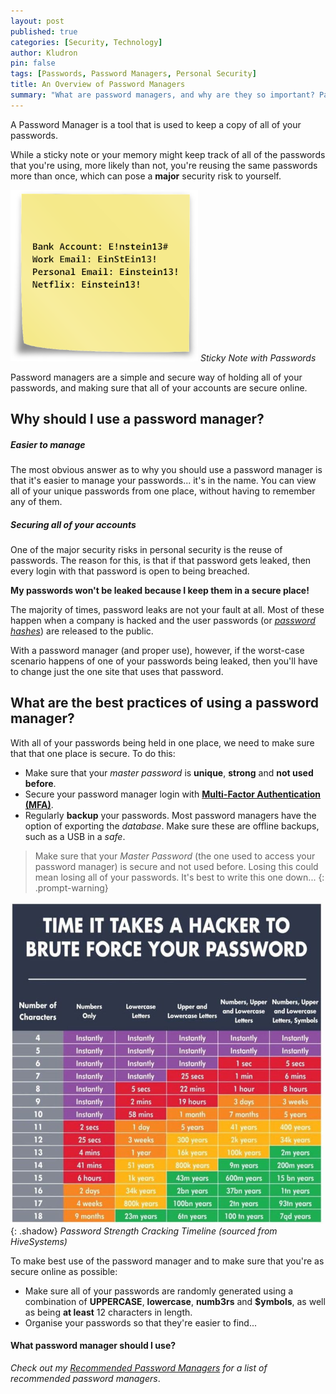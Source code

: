 ```yaml
---
layout: post
published: true
categories: [Security, Technology]
author: Kludron
pin: false
tags: [Passwords, Password Managers, Personal Security]
title: An Overview of Password Managers
summary: "What are password managers, and why are they so important? Password Managers have become more and more popular lately, but how do they work? Are they more of an inconvenience?"
---
```


A Password Manager is a tool that is used to keep a copy of all of your passwords.

While a sticky note or your memory might keep track of all of the passwords that you're using, more likely than not, you're reusing the same
passwords more than once, which can pose a **major** security risk to yourself. 

![Sticky-note passwords](/assets/img/sticky-note-password.png)
_Sticky Note with Passwords_

Password managers are a simple and secure way of holding all of your passwords, and making sure that all of your accounts are secure online.

## Why should I use a password manager?

##### Easier to manage

The most obvious answer as to why you should use a password manager is that it's easier to manage your passwords... it's in the name. You can view
all of your unique passwords from one place, without having to remember any of them.

##### Securing all of your accounts

One of the major security risks in personal security is the reuse of passwords. The reason for this, is that if that password gets leaked, then every
login with that password is open to being breached.

**My passwords won't be leaked because I keep them in a secure place!**

The majority of times, password leaks are not your fault at all. Most of these happen when a company is hacked and the user passwords 
(or [*password hashes*](/progress)) are released to the public. 

With a password manager (and proper use), however, if the worst-case scenario happens of one of your passwords being leaked, then you'll have
to change just the one site that uses that password.

## What are the best practices of using a password manager?

With all of your passwords being held in one place, we need to make sure that that one place is secure. To do this:
- Make sure that your *master password* is **unique**, **strong** and **not used before**.
- Secure your password manager login with [**Multi-Factor Authentication (MFA)**](/progress).
- Regularly **backup** your passwords. Most password managers have the option of exporting the *database*. Make sure these are offline backups, such
as a USB in a *safe*.

> Make sure that your *Master Password* (the one used to access your password manager) is secure and not used before. Losing this could mean
losing all of your passwords. It's best to write this one down...
{: .prompt-warning}

![Password Strength Cracking](/assets/img/password-strength-cracking.png){: .shadow}
_Password Strength Cracking Timeline (sourced from HiveSystems)_

To make best use of the password manager and to make sure that you're as secure online as possible:
- Make sure all of your passwords are randomly generated using a combination of **UPPERCASE**, **lowercase**, **numb3rs** and **$ymbols**, as well
as being **at least** 12 characters in length.
- Organise your passwords so that they're easier to find...

#### What password manager should I use?
_Check out my [Recommended Password Managers](/posts/recommended-password-managers) for a list of recommended password managers_.

